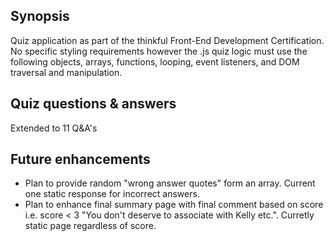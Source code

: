 ## Synopsis

Quiz application as part of the thinkful Front-End Development Certification.  No specific styling requirements however the .js quiz logic must use the following objects, arrays, functions, looping, event listeners, and DOM traversal and manipulation.

## Quiz questions & answers

Extended to 11 Q&A's

## Future enhancements
- Plan to provide random "wrong answer quotes" form an array.  Current one static response for incorrect answers.
- Plan to enhance final summary page with final comment based on score i.e. score < 3 "You don't deserve to associate with Kelly etc.".  Curretly static page regardless of score.







